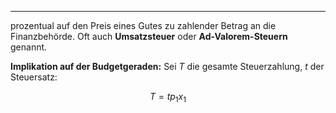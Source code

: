 ***

prozentual auf den Preis eines Gutes zu zahlender Betrag an die Finanzbehörde. Oft auch **Umsatzsteuer** oder **Ad-Valorem-Steuern** genannt.

**Implikation auf der Budgetgeraden:**
Sei $T$ die gesamte Steuerzahlung, $t$ der Steuersatz:

$$
T = tp_{1}x_{1}
$$

